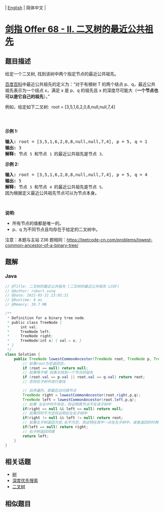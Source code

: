 
| [English](README_EN.md) | 简体中文 |

# [剑指 Offer 68 - II. 二叉树的最近公共祖先](https://leetcode.cn//problems/er-cha-shu-de-zui-jin-gong-gong-zu-xian-lcof/)

## 题目描述

<p>给定一个二叉树, 找到该树中两个指定节点的最近公共祖先。</p>

<p><a href="https://baike.baidu.com/item/%E6%9C%80%E8%BF%91%E5%85%AC%E5%85%B1%E7%A5%96%E5%85%88/8918834?fr=aladdin" target="_blank">百度百科</a>中最近公共祖先的定义为：&ldquo;对于有根树 T 的两个结点 p、q，最近公共祖先表示为一个结点 x，满足 x 是 p、q 的祖先且 x 的深度尽可能大（<strong>一个节点也可以是它自己的祖先</strong>）。&rdquo;</p>

<p>例如，给定如下二叉树:&nbsp; root =&nbsp;[3,5,1,6,2,0,8,null,null,7,4]</p>

<p><img alt="" src="https://assets.leetcode-cn.com/aliyun-lc-upload/uploads/2018/12/15/binarytree.png"></p>

<p>&nbsp;</p>

<p><strong>示例 1:</strong></p>

<pre><strong>输入:</strong> root = [3,5,1,6,2,0,8,null,null,7,4], p = 5, q = 1
<strong>输出:</strong> 3
<strong>解释: </strong>节点 <code>5 </code>和节点 <code>1 </code>的最近公共祖先是节点 <code>3。</code>
</pre>

<p><strong>示例&nbsp;2:</strong></p>

<pre><strong>输入:</strong> root = [3,5,1,6,2,0,8,null,null,7,4], p = 5, q = 4
<strong>输出:</strong> 5
<strong>解释: </strong>节点 <code>5 </code>和节点 <code>4 </code>的最近公共祖先是节点 <code>5。</code>因为根据定义最近公共祖先节点可以为节点本身。
</pre>

<p>&nbsp;</p>

<p><strong>说明:</strong></p>

<ul>
	<li>所有节点的值都是唯一的。</li>
	<li>p、q 为不同节点且均存在于给定的二叉树中。</li>
</ul>

<p>注意：本题与主站 236 题相同：<a href="https://leetcode-cn.com/problems/lowest-common-ancestor-of-a-binary-tree/">https://leetcode-cn.com/problems/lowest-common-ancestor-of-a-binary-tree/</a></p>


## 题解


### Java

```Java
// @Title: 二叉树的最近公共祖先 (二叉树的最近公共祖先 LCOF)
// @Author: robert.sunq
// @Date: 2021-05-31 23:05:31
// @Runtime: 8 ms
// @Memory: 39.7 MB

/**
 * Definition for a binary tree node.
 * public class TreeNode {
 *     int val;
 *     TreeNode left;
 *     TreeNode right;
 *     TreeNode(int x) { val = x; }
 * }
 */
class Solution {
    public TreeNode lowestCommonAncestor(TreeNode root, TreeNode p, TreeNode q) {
        // 如果root为空返回空。
        if (root == null) return null;
        // 如果等于根 则表示找到一个节点的祖先
        if (root.val == p.val || root.val == q.val) return root;
        // 否则在子树中进行查找

        // 后序遍历，即最后访问根节点
        TreeNode right = lowestCommonAncestor(root.right,p,q);
        TreeNode left = lowestCommonAncestor(root.left,p,q);
        // 如果 左右中均不存在，则证明两节点不在该子树中
        if(right == null && left == null) return null;
        // 如果同时不为空则证明在左右子树中
        if(right != null && left != null) return root;
        // 如果左子树返回为空,右不为空，则证明在其中一点在左子树中，或者返回的时两棵树的最进父节点
        if(left == null) return right;
        // 右子树返回同理
        return left;
    }
}
```



## 相关话题

- [树](https://leetcode.cn//tag/tree)
- [深度优先搜索](https://leetcode.cn//tag/depth-first-search)
- [二叉树](https://leetcode.cn//tag/binary-tree)

## 相似题目



